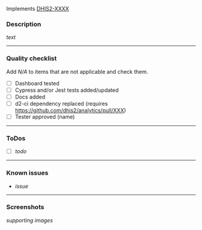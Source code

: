 Implements [DHIS2-XXXX](https://dhis2.atlassian.net/browse/DHIS2-XXXX)

### Description

_text_

---

### Quality checklist

Add _N/A_ to items that are not applicable and check them.

<!--Checkmate-->

- [ ] Dashboard tested
- [ ] Cypress and/or Jest tests added/updated
- [ ] Docs added
- [ ] d2-ci dependency replaced (requires <https://github.com/dhis2/analytics/pull/XXX>)
- [ ] Tester approved (name)

---

### ToDos

<!--Checkmate-->

- [ ] _todo_

---

### Known issues

-   _issue_

---

### Screenshots

_supporting images_
